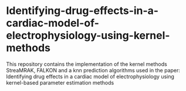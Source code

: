 # Identifying-drug-effects-in-a-cardiac-model-of-electrophysiology-using-kernel-methods
This repository contains the implementation of the kernel methods StreaMRAK, FALKON and a knn prediction algorithms used in the paper: Identifying drug effects in a cardiac model of electrophysiology using kernel-based parameter estimation methods
